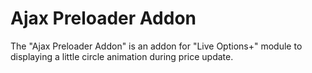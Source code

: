 # Ajax Preloader Addon

The "Ajax Preloader Addon" is an addon for "Live Options+" module to displaying a little circle animation during price update.
